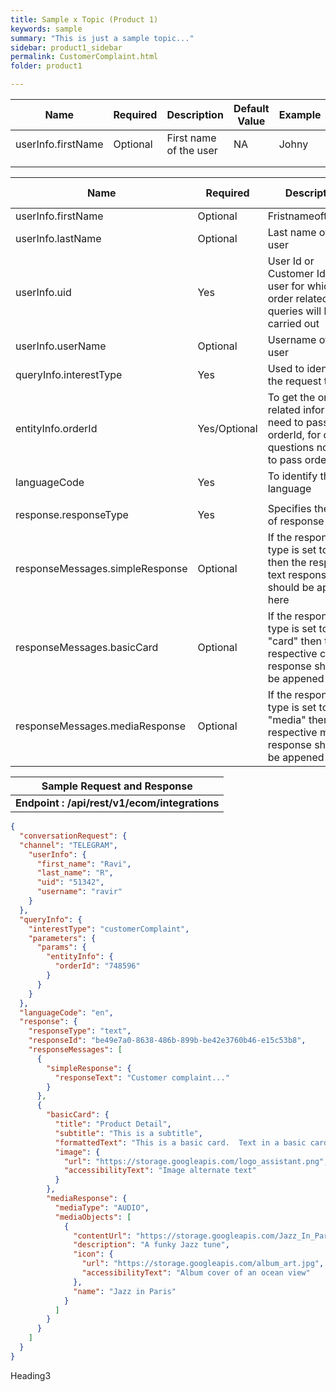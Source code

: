```yaml
---
title: Sample x Topic (Product 1)
keywords: sample
summary: "This is just a sample topic..."
sidebar: product1_sidebar
permalink: CustomerComplaint.html
folder: product1

---
```


| Name               | Required | Description            | Default Value | Example |
| ------------------ | -------- | ---------------------- | ------------- | ------- |
| userInfo.firstName | Optional | First name of the user | NA            | Johny   |
|                    |          |                        |               |         |
|                    |          |                        |               |         |





















| Name                            | Required     | Description                                                  | Default Value | Example                                                      |
| ------------------------------- | ------------ | ------------------------------------------------------------ | ------------- | ------------------------------------------------------------ |
| userInfo.firstName              | Optional     | Fristnameoftheuser                                           |               | Johnny                                                       |
| userInfo.lastName               | Optional     | Last name of the user                                        |               | Depp                                                         |
| userInfo.uid                    | Yes          | User Id or Customer Id of the user for which order related queries will be carried out |               | John451/ 4578122/ xyz@gmail.com                              |
| userInfo.userName               | Optional     | Username of the user                                         |               |                                                              |
| queryInfo.interestType          | Yes          | Used to identify the request type                            |               | orderDetails,orderStatus,trackingDetails                     |
| entityInfo.orderId              | Yes/Optional | To get the order related information need to pass the orderId, for other questions no need to pass orderId |               | 457852256/8574961EDCF21                                      |
| languageCode                    | Yes          | To identify the language                                     | en            | en, gr, fr                                                   |
|                                 |              |                                                              |               |                                                              |
| response.responseType           | Yes          | Specifies the type of response                               | text          | text, card, media                                            |
| responseMessages.simpleResponse | Optional     | If the response type is set to "text" then the respective text response should be appened here |               | "simpleResponse": {        "responseText": "My response"       } |
| responseMessages.basicCard      | Optional     | If the response type is set to "card" then the respective card response should be appened here |               | "basicCard": {        "title": "Product Detail",        "subtitle": "This is a subtitle",        "formattedText": "This is a basic card. Text in a basic card can include \"quotes\" and\n  most other unicode characters including emojis. Basic cards also support",        "image": {         "url": "https://storage.googleapis.com/actionsresources/logo_assistant_2x_64dp.png",         "accessibilityText": "Image alternate text"        }       } |
| responseMessages.mediaResponse  | Optional     | If the response type is set to "media" then the respective media response should be appened here. |               | ``````                                                       |



| Sample Request and Response                   |
| --------------------------------------------- |
| **Endpoint : /api/rest/v1/ecom/integrations** |



```json
{
  "conversationRequest": {
  "channel": "TELEGRAM",
    "userInfo": {
      "first_name": "Ravi",
      "last_name": "R",
      "uid": "51342",
      "username": "ravir"
    }
  },
  "queryInfo": {
    "interestType": "customerComplaint",
    "parameters": {
      "params": {
        "entityInfo": {
          "orderId": "748596"
        }
      }
    }
  },
  "languageCode": "en",
  "response": {
    "responseType": "text",
    "responseId": "be49e7a0-8638-486b-899b-be42e3760b46-e15c53b8",
    "responseMessages": [
      {
        "simpleResponse": {
          "responseText": "Customer complaint..."
        }
      },
      {
        "basicCard": {
          "title": "Product Detail",
          "subtitle": "This is a subtitle",
          "formattedText": "This is a basic card.  Text in a basic card can include \"quotes\" and\n    most other unicode characters including emojis",
          "image": {
            "url": "https://storage.googleapis.com/logo_assistant.png",
            "accessibilityText": "Image alternate text"
          }
        },
        "mediaResponse": {
          "mediaType": "AUDIO",
          "mediaObjects": [
            {
              "contentUrl": "https://storage.googleapis.com/Jazz_In_Paris.mp3",
              "description": "A funky Jazz tune",
              "icon": {
                "url": "https://storage.googleapis.com/album_art.jpg",
                "accessibilityText": "Album cover of an ocean view"
              },
              "name": "Jazz in Paris"
            }
          ]
        }
      }
    ]
  }
}
```







Heading3
